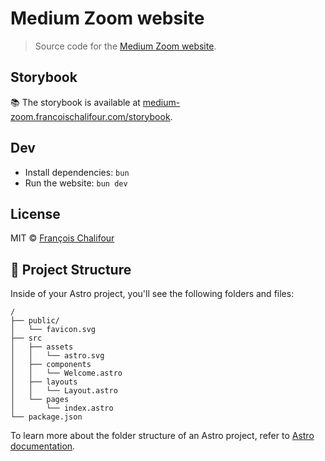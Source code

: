 # Medium Zoom website

> Source code for the [Medium Zoom website](https://medium-zoom.francoischalifour.com).

## Storybook

📚 The storybook is available at [medium-zoom.francoischalifour.com/storybook](https://medium-zoom.francoischalifour.com/storybook).

## Dev

* Install dependencies: `bun`
* Run the website: `bun dev`

## License

MIT © [François Chalifour](https://francoischalifour.com)

## 🚀 Project Structure

Inside of your Astro project, you'll see the following folders and files:

```text
/
├── public/
│   └── favicon.svg
├── src
│   ├── assets
│   │   └── astro.svg
│   ├── components
│   │   └── Welcome.astro
│   ├── layouts
│   │   └── Layout.astro
│   └── pages
│       └── index.astro
└── package.json
```

To learn more about the folder structure of an Astro project, refer to [Astro documentation](https://docs.astro.build).
